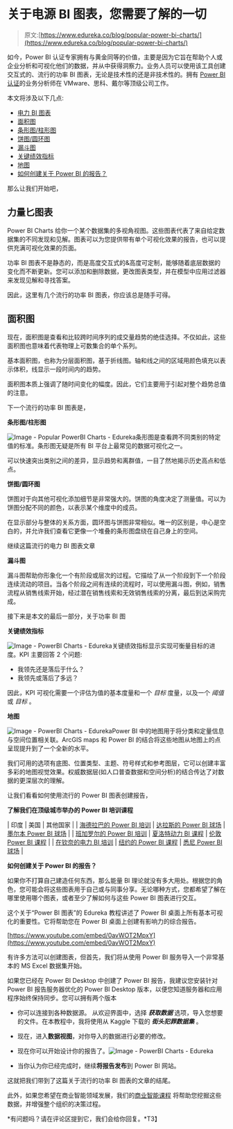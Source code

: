 # 关于电源 BI 图表，您需要了解的一切

> 原文:[https://www.edureka.co/blog/popular-power-bi-charts/](https://www.edureka.co/blog/popular-power-bi-charts/)

如今，Power BI 认证专家拥有与黄金同等的价值，主要是因为它旨在帮助个人或企业分析和可视化他们的数据，并从中获得洞察力。业务人员可以使用该工具创建交互式的、流行的功率 BI 图表，无论是技术性的还是非技术性的。拥有 [Power BI 认证](https://www.edureka.co/power-bi-certification-training)的业务分析师在 VMware、思科、戴尔等顶级公司工作。

本文将涉及以下几点:

*   [电力 BI 图表](#PowerBICharts)
*   [面积图](#AreaCharts)
*   [条形图/柱形图](#Bar/ColumnCharts)
*   [饼图/圆环图](#Pie/DonutCharts)
*   [漏斗图](#FunnelCharts)
*   [关键绩效指标](#KeyPerformanceIndicators)
*   [地图](#Maps)
*   [如何创建关于 Power BI 的报告？](#HowToCreateAReportOnPowerBI?)

那么让我们开始吧，

## **力量匕图表**

Power BI Charts 给你一个某个数据集的多视角视图。这些图表代表了来自给定数据集的不同发现和见解。图表可以为您提供带有单个可视化效果的报告，也可以提供充满可视化效果的页面。

功率 BI 图表不是静态的，而是高度交互式的&高度可定制，能够随着底层数据的变化而不断更新。您可以添加和删除数据，更改图表类型，并在模型中应用过滤器来发现见解和寻找答案。

因此，这里有几个流行的功率 BI 图表，你应该总是随手可得。

## **面积图**

现在，面积图是查看和比较跨时间序列的成交量趋势的绝佳选择。不仅如此，这些面积图也意味着代表物理上可数集合的单个系列。

基本面积图，也称为分层面积图，基于折线图。轴和线之间的区域用颜色填充以表示体积，线显示一段时间内的趋势。

面积图本质上强调了随时间变化的幅度。因此，它们主要用于引起对整个趋势总值的注意。

下一个流行的功率 BI 图表是，

**条形图/柱形图**

![Image - Popular PowerBI Charts - Edureka](../Images/f9c1dd56c141b93df95980f5d4c9fe5c.png)条形图是查看跨不同类别的特定值的标准。条形图无疑是所有 BI 平台上最常见的数据可视化之一。

可以快速突出类别之间的差异，显示趋势和离群值，一目了然地揭示历史高点和低点。

**饼图/圆环图**

饼图对于向其他可视化添加细节是非常强大的。饼图的角度决定了测量值。可以为饼图分配不同的颜色，以表示某个维度中的成员。

在显示部分与整体的关系方面，圆环图与饼图非常相似。唯一的区别是，中心是空白的，并允许我们查看它更像一个堆叠的条形图盘绕在自己身上的空间。

继续这篇流行的电力 BI 图表文章

**漏斗图**

漏斗图帮助你形象化一个有阶段或层次的过程。它描绘了从一个阶段到下一个阶段连续流动的项目。当各个阶段之间有连续的流程时，可以使用漏斗图，例如，销售流程从销售线索开始，经过潜在销售线索和无效销售线索的分离，最后到达采购完成。

接下来是本文的最后一部分，关于功率 BI 图

**关键绩效指标**

![Image - PowerBI Charts - Edureka](../Images/75882db67045f96217d4dcc4cbb9afef.png)关键绩效指标显示实现可衡量目标的进度。KPI 主要回答 2 个问题:

*   我领先还是落后于什么？
*   我领先或落后了多远？

因此，KPI 可视化需要一个评估为值的基本度量和一个 *目标* 度量，以及一个 *阈值* 或 *目标* 。

**地图**

![Image - PowerBI Charts - Edureka](../Images/d37aaf0d97f10353b772f15e4235228b.png)Power BI 中的地图用于将分类和定量信息与空间位置相关联。ArcGIS maps 和 Power BI 的结合将这些地图从地图上的点呈现提升到了一个全新的水平。

我们可用的选项有底图、位置类型、主题、符号样式和参考图层，它可以创建丰富多彩的地图视觉效果。权威数据层(如人口普查数据和空间分析)的结合传达了对数据的更深层次的理解。

让我们看看如何使用流行的 Power BI 图表创建报告，

**了解我们在顶级城市举办的 Power BI 培训课程**

| 印度 | 美国 | 其他国家 |
| [海德拉巴的 Power BI 培训](https://www.edureka.co/power-bi-certification-training-hyderabad) | [达拉斯的 Power BI 球场](https://www.edureka.co/power-bi-certification-training-dallas) | [墨尔本 Power BI 球场](https://www.edureka.co/power-bi-certification-training-melbourne) |
| [班加罗尔的 Power BI 培训](https://www.edureka.co/power-bi-certification-training-bangalore) | [夏洛特动力 BI 课程](https://www.edureka.co/power-bi-certification-training-charlotte) | [伦敦 Power BI 课程](https://www.edureka.co/power-bi-certification-training-london) |
| [在钦奈的电力 BI 培训](https://www.edureka.co/power-bi-certification-training-chennai) | [纽约的 Power BI 课程](https://www.edureka.co/power-bi-certification-training-new-york-city) | [悉尼 Power BI 球场](https://www.edureka.co/power-bi-certification-training-sydney) |

**如何创建关于 Power BI 的报告？**

如果你不打算自己建造任何东西，那么能量 BI 理论就没有多大用处。根据您的角色，您可能会将这些图表用于自己或与同事分享。无论哪种方式，您都希望了解在哪里使用哪个图表，或者至少了解如何与这些 Power BI 图表进行交互。

这个关于“Power BI 图表”的 Edureka 教程讲述了 Power BI 桌面上所有基本可视化的重要性。它将帮助您在 Power BI 桌面上创建有影响力的综合报告。

[https://www.youtube.com/embed/0avWOT2MpxY](https://www.youtube.com/embed/0avWOT2MpxY)

有许多方法可以创建图表，但首先，我们将从使用 Power BI 服务导入一个非常基本的 MS Excel 数据集开始。

如果您已经在 Power BI Desktop 中创建了 Power BI 报告，我建议您安装针对 Power BI 报告服务器优化的 Power BI Desktop 版本，以便您知道服务器和应用程序始终保持同步。您可以拥有两个版本

*   你可以连接到各种数据源。 从欢迎界面中，选择 ***获取数据*** 选项，导入您想要的文件。在本教程中，我将使用从 Kaggle 下载的 ***街头犯罪数据集*** 。
*   现在，进入**数据视图**，对你导入的数据进行必要的修改。
*   现在你可以开始设计你的报告了。![Image - PowerBI Charts - Edureka](../Images/cc8a78892eb8865145fa2a61d1fd40eb.png)

*   当你认为你已经完成时，继续**将报告发布**到 Power BI 网站。

这就把我们带到了这篇关于流行的功率 BI 图表的文章的结尾。

此外，如果您希望在商业智能领域发展，我们的[商业智能课程](https://www.edureka.co/masters-program/business-intelligence-certification) 将帮助您挖掘这些数据，并增强整个组织的决策过程。

*有问题吗？请在评论区提到它，我们会给你回复。*T3】